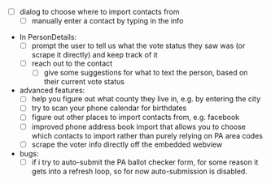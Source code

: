 - [ ] dialog to choose where to import contacts from
  - [ ] manually enter a contact by typing in the info
- In PersonDetails:
  - [ ] prompt the user to tell us what the vote status they saw was (or scrape it directly) and keep track of it
  - [ ] reach out to the contact
    - [ ] give some suggestions for what to text the person, based on their current vote status

- advanced features:
  - [ ] help you figure out what county they live in, e.g. by entering the city
  - [ ] try to scan your phone calendar for birthdates
  - [ ] figure out other places to import contacts from, e.g. facebook
  - [ ] improved phone address book import that allows you to choose which contacts to import rather than purely relying on PA area codes
  - [ ] scrape the voter info directly off the embedded webview

- bugs:
  - [ ] if i try to auto-submit the PA ballot checker form, for some reason it gets into a refresh loop, so for now auto-submission is disabled.